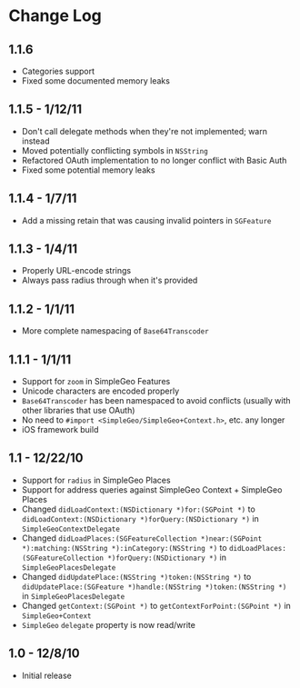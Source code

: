 # Change Log

## 1.1.6

* Categories support
* Fixed some documented memory leaks

## 1.1.5 - 1/12/11

* Don't call delegate methods when they're not implemented; warn instead
* Moved potentially conflicting symbols in `NSString`
* Refactored OAuth implementation to no longer conflict with Basic Auth
* Fixed some potential memory leaks

## 1.1.4 - 1/7/11

* Add a missing retain that was causing invalid pointers in `SGFeature`

## 1.1.3 - 1/4/11

* Properly URL-encode strings
* Always pass radius through when it's provided

## 1.1.2 - 1/1/11

* More complete namespacing of `Base64Transcoder`

## 1.1.1 - 1/1/11

* Support for `zoom` in SimpleGeo Features
* Unicode characters are encoded properly 
* `Base64Transcoder` has been namespaced to avoid conflicts (usually with other
  libraries that use OAuth) 
* No need to `#import <SimpleGeo/SimpleGeo+Context.h>`, etc. any longer
* iOS framework build

## 1.1 - 12/22/10

* Support for `radius` in SimpleGeo Places
* Support for address queries against SimpleGeo Context + SimpleGeo Places
* Changed `didLoadContext:(NSDictionary *)for:(SGPoint *)` to
  `didLoadContext:(NSDictionary *)forQuery:(NSDictionary *)` in
  `SimpleGeoContextDelegate`
* Changed `didLoadPlaces:(SGFeatureCollection *)near:(SGPoint *):matching:(NSString *):inCategory:(NSString *)`
  to `didLoadPlaces:(SGFeatureCollection *)forQuery:(NSDictionary *)` in
  `SimpleGeoPlacesDelegate`
* Changed `didUpdatePlace:(NSString *)token:(NSString *)` to
  `didUpdatePlace:(SGFeature *)handle:(NSString *)token:(NSString *)` in
  `SimpleGeoPlacesDelegate`
* Changed `getContext:(SGPoint *)` to `getContextForPoint:(SGPoint *)` in
  `SimpleGeo+Context`
* `SimpleGeo` `delegate` property is now read/write

## 1.0 - 12/8/10

* Initial release
